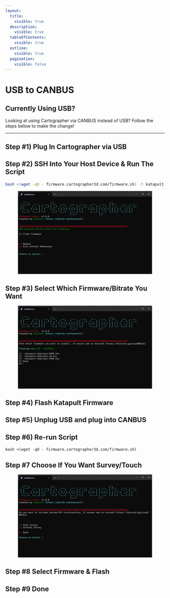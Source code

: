```yaml
---
layout:
  title:
    visible: true
  description:
    visible: true
  tableOfContents:
    visible: true
  outline:
    visible: true
  pagination:
    visible: false
---
```


# USB to CANBUS

## Currently Using USB?

Looking at using Cartographer via CANBUS instead of USB? Follow the steps below to make the change!

***

## Step #1) Plug In Cartographer via USB

## Step #2)  SSH Into Your Host Device & Run The Script

```bash
bash <(wget -qO - firmware.cartographer3d.com/firmware.sh) -t katapult -s canbus
```

<figure><img src="../../../.gitbook/assets/image (29).png" alt=""><figcaption></figcaption></figure>

## Step #3) Select Which Firmware/Bitrate You Want

<figure><img src="../../../.gitbook/assets/image (31).png" alt=""><figcaption></figcaption></figure>

## Step #4) Flash Katapult Firmware

## Step #5) Unplug USB and plug into CANBUS

## Step #6) Re-run Script

```
bash <(wget -qO - firmware.cartographer3d.com/firmware.sh)
```

## Step #7 Choose If You Want Survey/Touch

<figure><img src="../../../.gitbook/assets/image (30).png" alt=""><figcaption></figcaption></figure>

## Step #8 Select Firmware & Flash

## Step #9 Done
